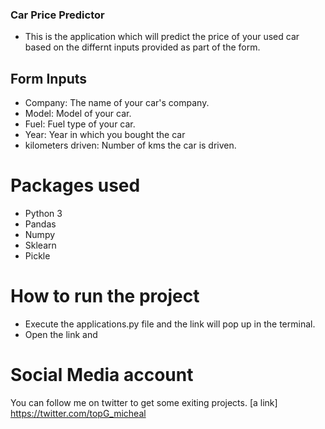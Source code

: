 ### Car Price Predictor 

- This is the application which will predict the price of your used car based on the differnt inputs provided as part of the form.

## Form Inputs

- Company: The name of your car's company.
- Model: Model of your car.
- Fuel: Fuel type of your car.
- Year: Year in which you bought the car
- kilometers driven: Number of kms the car is driven.


# Packages used

- Python 3
- Pandas
- Numpy
- Sklearn
- Pickle

# How to run the project

- Execute the applications.py file and the link will pop up in the terminal.
- Open the link and

# Social Media account 

You can follow me on twitter to get some exiting projects. 
[a link] https://twitter.com/topG_micheal
